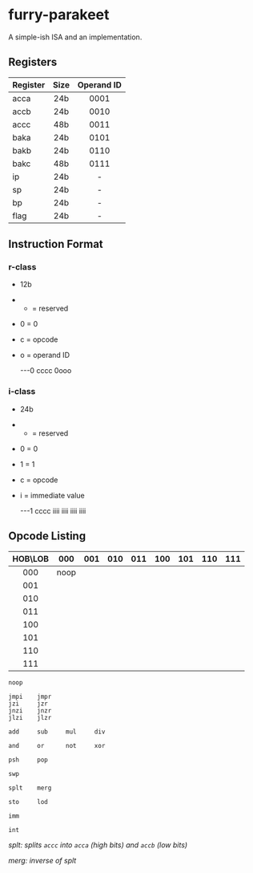 # furry-parakeet
A simple-ish ISA and an implementation.

## Registers

Register | Size | Operand ID
:-   | :-: |  :-:
acca | 24b | 0001
accb | 24b | 0010
accc | 48b | 0011
baka | 24b | 0101
bakb | 24b | 0110
bakc | 48b | 0111
ip   | 24b |  -
sp   | 24b |  -
bp   | 24b |  -
flag | 24b |  -

## Instruction Format

### r-class

 - 12b
 - - = reserved
 - 0 = 0
 - c = opcode
 - o = operand ID

    ---0 cccc 0ooo

### i-class

 - 24b
 - - = reserved
 - 0 = 0
 - 1 = 1
 - c = opcode
 - i = immediate value

    ---1 cccc iiii iiii iiii iiii

## Opcode Listing

HOB\LOB |  000 | 001 | 010 | 011 | 100 | 101 | 110 | 111
   :-:  |  :-: | :-: | :-: | :-: | :-: | :-: | :-: | :-:
   000  | noop |     |     |     |     |     |     | 
   001  |      |     |     |     |     |     |     | 
   010  |      |     |     |     |     |     |     | 
   011  |      |     |     |     |     |     |     | 
   100  |      |     |     |     |     |     |     | 
   101  |      |     |     |     |     |     |     | 
   110  |      |     |     |     |     |     |     | 
   111  |      |     |     |     |     |     |     | 

    noop

    jmpi    jmpr
    jzi     jzr
    jnzi    jnzr
    jlzi    jlzr

    add     sub     mul     div

    and     or      not     xor

    psh     pop

    swp

    splt    merg

    sto     lod

    imm

    int

_splt: splits `accc` into `acca` (high bits) and `accb` (low bits)_

_merg: inverse of splt_
